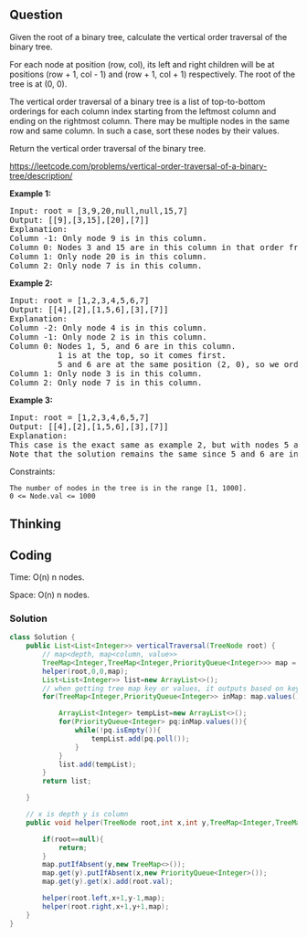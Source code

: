 ## Question
Given the root of a binary tree, calculate the vertical order traversal of the binary tree.

For each node at position (row, col), its left and right children will be at positions (row + 1, col - 1) and (row + 1, col + 1) respectively. The root of the tree is at (0, 0).

The vertical order traversal of a binary tree is a list of top-to-bottom orderings for each column index starting from the leftmost column and ending on the rightmost column. There may be multiple nodes in the same row and same column. In such a case, sort these nodes by their values.

Return the vertical order traversal of the binary tree.

https://leetcode.com/problems/vertical-order-traversal-of-a-binary-tree/description/

**Example 1:**
<pre>
Input: root = [3,9,20,null,null,15,7]
Output: [[9],[3,15],[20],[7]]
Explanation:
Column -1: Only node 9 is in this column.
Column 0: Nodes 3 and 15 are in this column in that order from top to bottom.
Column 1: Only node 20 is in this column.
Column 2: Only node 7 is in this column.
</pre>

**Example 2:**
<pre>
Input: root = [1,2,3,4,5,6,7]
Output: [[4],[2],[1,5,6],[3],[7]]
Explanation:
Column -2: Only node 4 is in this column.
Column -1: Only node 2 is in this column.
Column 0: Nodes 1, 5, and 6 are in this column.
          1 is at the top, so it comes first.
          5 and 6 are at the same position (2, 0), so we order them by their value, 5 before 6.
Column 1: Only node 3 is in this column.
Column 2: Only node 7 is in this column.
</pre>

**Example 3:**
<pre>
Input: root = [1,2,3,4,6,5,7]
Output: [[4],[2],[1,5,6],[3],[7]]
Explanation:
This case is the exact same as example 2, but with nodes 5 and 6 swapped.
Note that the solution remains the same since 5 and 6 are in the same location and should be ordered by their values.
</pre>

Constraints:

    The number of nodes in the tree is in the range [1, 1000].
    0 <= Node.val <= 1000



## Thinking

## Coding
Time: O(n) n nodes.

Space: O(n) n nodes.

### Solution
```java
class Solution {
    public List<List<Integer>> verticalTraversal(TreeNode root) {
        // map<depth, map<column, value>>
        TreeMap<Integer,TreeMap<Integer,PriorityQueue<Integer>>> map = new TreeMap<>();
        helper(root,0,0,map);
        List<List<Integer>> list=new ArrayList<>();
        // when getting tree map key or values, it outputs based on key value from small to large
        for(TreeMap<Integer,PriorityQueue<Integer>> inMap: map.values()){

            ArrayList<Integer> tempList=new ArrayList<>();
            for(PriorityQueue<Integer> pq:inMap.values()){
                while(!pq.isEmpty()){
                    tempList.add(pq.poll());
                }
            }
            list.add(tempList);
        }
        return list;

    }

    // x is depth y is column
    public void helper(TreeNode root,int x,int y,TreeMap<Integer,TreeMap<Integer,PriorityQueue<Integer>>> map){

        if(root==null){
            return;
        }
        map.putIfAbsent(y,new TreeMap<>());
        map.get(y).putIfAbsent(x,new PriorityQueue<Integer>());
        map.get(y).get(x).add(root.val);

        helper(root.left,x+1,y-1,map);
        helper(root.right,x+1,y+1,map);
    }
}
```
